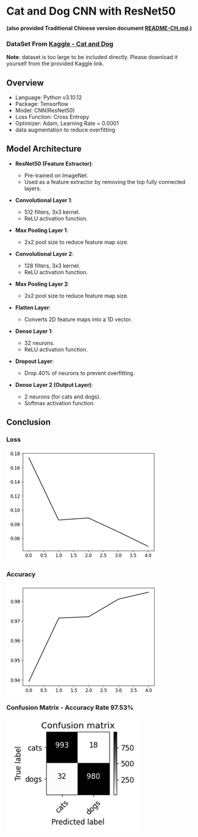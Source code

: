 # Cat and Dog CNN with ResNet50

**(also provided Traditional Chinese version document [README-CH.md](README-CH.md).)**

### DataSet From [Kaggle - Cat and Dog](https://www.kaggle.com/datasets/tongpython/cat-and-dog)  

**Note**: dataset is too large to be included directly. Please download it yourself from the provided Kaggle link.

## Overview

- Language: Python v3.10.12
- Package: Tensorflow
- Model: CNN(ResNet50)
- Loss Function: Cross Entropy
- Optimizer: Adam, Learning Rate = 0.0001
- data augmentation to reduce overfitting

## Model Architecture

- **ResNet50 (Feature Extractor)**:  
  - Pre-trained on ImageNet.  
  - Used as a feature extractor by removing the top fully connected layers.

- **Convolutional Layer 1**:  
  - 512 filters, 3x3 kernel.  
  - ReLU activation function.

- **Max Pooling Layer 1**:  
  - 2x2 pool size to reduce feature map size.

- **Convolutional Layer 2**:  
  - 128 filters, 3x3 kernel.  
  - ReLU activation function.

- **Max Pooling Layer 2**:  
  - 2x2 pool size to reduce feature map size.

- **Flatten Layer**:  
  - Converts 2D feature maps into a 1D vector.

- **Dense Layer 1**:  
  - 32 neurons.  
  - ReLU activation function.

- **Dropout Layer**:  
  - Drop 40% of neurons to prevent overfitting.

- **Dense Layer 2 (Output Layer)**:  
  - 2 neurons (for cats and dogs).  
  - Softmax activation function.

## Conclusion

### Loss

![Loss](./image/loss.png)

### Accuracy

![Accuracy](./image/accuracy.png)



### Confusion Matrix - Accuracy Rate 97.53%

![image](./image/confusion_matrix.png)


